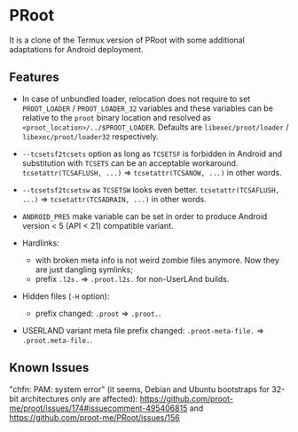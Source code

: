 # PRoot

It is a clone of the Termux version of PRoot with some additional adaptations for Android deployment.

## Features

* In case of unbundled loader, relocation does not require to set `PROOT_LOADER` / `PROOT_LOADER_32` variables
and these variables can be relative to the `proot` binary location and resolved as `<proot_location>/../$PROOT_LOADER`.
Defaults are `libexec/proot/loader` / `libexec/proot/loader32` respectively.

* `--tcsetsf2tcsets` option as long as `TCSETSF` is forbidden in Android and substitution with `TCSETS` can be an acceptable workaround.
`tcsetattr(TCSAFLUSH, ...)` => `tcsetattr(TCSANOW, ...)` in other words.

* `--tcsetsf2tcsetsw` as `TCSETSW` looks even better. `tcsetattr(TCSAFLUSH, ...)` => `tcsetattr(TCSADRAIN, ...)` in other words.

* `ANDROID_PRE5` make variable can be set in order to produce Android version < 5 (API < 21) compatible variant.

* Hardlinks:
  * with broken meta info is not weird zombie files anymore. Now they are just dangling symlinks;
  * prefix `.l2s.` => `.proot.l2s.` for non-UserLAnd builds.

* Hidden files (`-H` option):
  * prefix changed: `.proot` => `.proot.`.

* USERLAND variant meta file prefix changed: `.proot-meta-file.` => `.proot.meta-file.`.

## Known Issues

"chfn: PAM: system error" (it seems, Debian and Ubuntu bootstraps for 32-bit architectures only are affected):
https://github.com/proot-me/proot/issues/174#issuecomment-495406815 and https://github.com/proot-me/PRoot/issues/156

